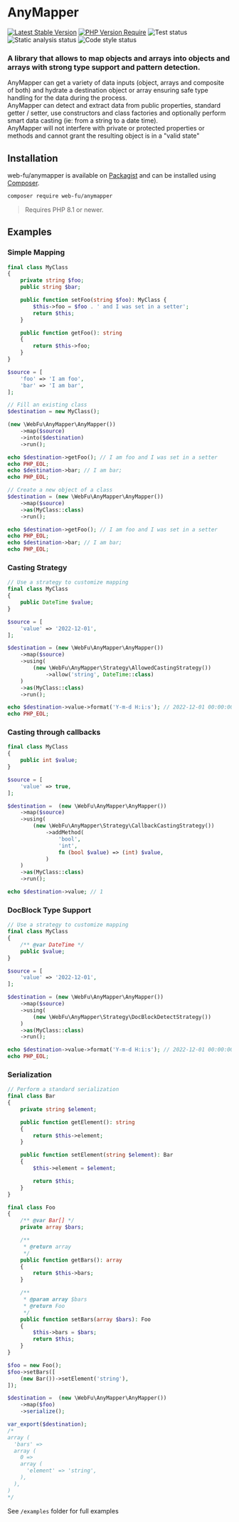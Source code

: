 AnyMapper
==============================================================================================
[![Latest Stable Version](https://poser.pugx.org/web-fu/anymapper/v)](https://packagist.org/packages/web-fu/anymapper)
[![PHP Version Require](https://poser.pugx.org/web-fu/anymapper/require/php)](https://packagist.org/packages/web-fu/anymapper)
![Test status](https://github.com/web-fu/anymapper/actions/workflows/tests.yaml/badge.svg)
![Static analysis status](https://github.com/web-fu/anymapper/actions/workflows/static-analysis.yml/badge.svg)
![Code style status](https://github.com/web-fu/anymapper/actions/workflows/code-style.yaml/badge.svg)

### A library that allows to map objects and arrays into objects and arrays with strong type support and pattern detection.

AnyMapper can get a variety of data inputs (object, arrays and composite of both) and hydrate a destination object or array ensuring safe type handling for the data during the process.  
AnyMapper can detect and extract data from public properties, standard getter / setter, use constructors and class factories and optionally perform smart data casting (ie: from a string to a date time).  
AnyMapper will not interfere with private or protected properties or methods and cannot grant the resulting object is in a "valid state"

## Installation

web-fu/anymapper is available on [Packagist](https://packagist.org/packages/web-fu/anymapper) and can be installed
using [Composer](https://getcomposer.org/).

```bash
composer require web-fu/anymapper
```
> Requires PHP 8.1 or newer.

## Examples

### Simple Mapping
```php
final class MyClass
{
    private string $foo;
    public string $bar;

    public function setFoo(string $foo): MyClass {
        $this->foo = $foo . ' and I was set in a setter';
        return $this;
    }

    public function getFoo(): string
    {
        return $this->foo;
    }
}

$source = [
    'foo' => 'I am foo',
    'bar' => 'I am bar',
];

// Fill an existing class
$destination = new MyClass();

(new \WebFu\AnyMapper\AnyMapper())
    ->map($source)
    ->into($destination)
    ->run();

echo $destination->getFoo(); // I am foo and I was set in a setter
echo PHP_EOL;
echo $destination->bar; // I am bar;
echo PHP_EOL;

// Create a new object of a class
$destination = (new \WebFu\AnyMapper\AnyMapper())
    ->map($source)
    ->as(MyClass::class)
    ->run();

echo $destination->getFoo(); // I am foo and I was set in a setter
echo PHP_EOL;
echo $destination->bar; // I am bar;
echo PHP_EOL;
```

### Casting Strategy

```php
// Use a strategy to customize mapping
final class MyClass
{
    public DateTime $value;
}

$source = [
    'value' => '2022-12-01',
];

$destination = (new \WebFu\AnyMapper\AnyMapper())
    ->map($source)
    ->using(
        (new \WebFu\AnyMapper\Strategy\AllowedCastingStrategy())
            ->allow('string', DateTime::class)
    )
    ->as(MyClass::class)
    ->run();

echo $destination->value->format('Y-m-d H:i:s'); // 2022-12-01 00:00:00
echo PHP_EOL;
```

### Casting through callbacks

```php
final class MyClass
{
    public int $value;
}

$source = [
    'value' => true,
];

$destination =  (new \WebFu\AnyMapper\AnyMapper())
    ->map($source)
    ->using(
        (new \WebFu\AnyMapper\Strategy\CallbackCastingStrategy())
            ->addMethod(
                'bool',
                'int',
                fn (bool $value) => (int) $value,
            )
    )
    ->as(MyClass::class)
    ->run();

echo $destination->value; // 1
```

### DocBlock Type Support
```php
// Use a strategy to customize mapping
final class MyClass
{
    /** @var DateTime */
    public $value;
}

$source = [
    'value' => '2022-12-01',
];

$destination = (new \WebFu\AnyMapper\AnyMapper())
    ->map($source)
    ->using(
        (new \WebFu\AnyMapper\Strategy\DocBlockDetectStrategy())
    )
    ->as(MyClass::class)
    ->run();

echo $destination->value->format('Y-m-d H:i:s'); // 2022-12-01 00:00:00
echo PHP_EOL;
```

### Serialization
```php
// Perform a standard serialization
final class Bar
{
    private string $element;

    public function getElement(): string
    {
        return $this->element;
    }

    public function setElement(string $element): Bar
    {
        $this->element = $element;

        return $this;
    }
}

final class Foo
{
    /** @var Bar[] */
    private array $bars;

    /**
     * @return array
     */
    public function getBars(): array
    {
        return $this->bars;
    }

    /**
     * @param array $bars
     * @return Foo
     */
    public function setBars(array $bars): Foo
    {
        $this->bars = $bars;
        return $this;
    }
}

$foo = new Foo();
$foo->setBars([
    (new Bar())->setElement('string'),
]);

$destination =  (new \WebFu\AnyMapper\AnyMapper())
    ->map($foo)
    ->serialize();

var_export($destination);
/*
array (
  'bars' =>
  array (
    0 =>
    array (
      'element' => 'string',
    ),
  ),
)
*/
```

See `/examples` folder for full examples
